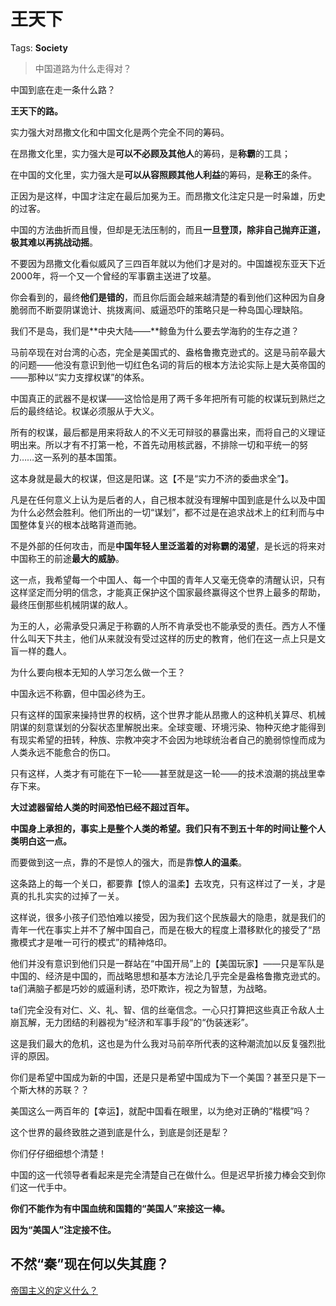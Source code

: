 # 王天下

Tags: **Society**

> 中国道路为什么走得对？



中国到底在走一条什么路？

**王天下的路。**

实力强大对昂撒文化和中国文化是两个完全不同的筹码。

在昂撒文化里，实力强大是**可以不必顾及其他人**的筹码，是**称霸**的工具；

在中国的文化里，实力强大是**可以从容照顾其他人利益**的筹码，是**称王**的条件。

正因为是这样，中国才注定在最后加冕为王。而昂撒文化注定只是一时枭雄，历史的过客。

中国的方法曲折而且慢，但却是无法压制的，而且**一旦登顶，除非自己抛弃正道，极其难以再挑战动摇**。

不要因为昂撒文化看似威风了三四百年就以为他们才是对的。中国雄视东亚天下近2000年，将一个又一个曾经的军事霸主送进了坟墓。

你会看到的，最终**他们是错的**，而且你后面会越来越清楚的看到他们这种因为自身脆弱而不断耍阴谋诡计、挑拨离间、威逼恐吓的策略只是一种岛国心理缺陷。

我们不是岛，我们是**中央大陆——**鲸鱼为什么要去学海豹的生存之道？

马前卒现在对台湾的心态，完全是美国式的、盎格鲁撒克逊式的。这是马前卒最大的问题——他没有意识到他一切红色名词的背后的根本方法论实际上是大英帝国的——那种以“实力支撑权谋”的体系。

中国真正的武器不是权谋——这恰恰是用了两千多年把所有可能的权谋玩到熟烂之后的最终结论。权谋必须服从于大义。

所有的权谋，最后都是用来将敌人的不义无可辩驳的暴露出来，而将自己的义理证明出来。所以才有不打第一枪，不首先动用核武器，不排除一切和平统一的努力……这一系列的基本国策。

这本身就是最大的权谋，但这是阳谋。这【不是“实力不济的委曲求全”】。

凡是在任何意义上认为是后者的人，自己根本就没有理解中国到底是什么以及中国为什么必然会胜利。他们所出的一切“谋划”，都不过是在追求战术上的红利而与中国整体复兴的根本战略背道而驰。

不是外部的任何攻击，而是**中国年轻人里泛滥着的对称霸的渴望**，是长远的将来对中国称王的前途**最大的威胁**。

这一点，我希望每一个中国人、每一个中国的青年人又毫无侥幸的清醒认识，只有这样坚定而分明的信念，才能真正保护这个国家最终赢得这个世界上最多的帮助，最终压倒那些机械阴谋的敌人。

为王的人，必需承受只满足于称霸的人所不肯承受也不能承受的责任。西方人不懂什么叫天下共主，他们从来就没有受过这样的历史的教育，他们在这一点上只是文盲一样的蠢人。

为什么要向根本无知的人学习怎么做一个王？

中国永远不称霸，但中国必终为王。

只有这样的国家来操持世界的权柄，这个世界才能从昂撒人的这种机关算尽、机械阴谋的刻意谋划的分裂状态里解脱出来。全球变暖、环境污染、物种灭绝才能得到有现实希望的扭转，种族、宗教冲突才不会因为地球统治者自己的脆弱惊惶而成为人类永远不能愈合的伤口。

只有这样，人类才有可能在下一轮——甚至就是这一轮——的技术浪潮的挑战里幸存下来。

**大过滤器留给人类的时间恐怕已经不超过百年。**

**中国身上承担的，事实上是整个人类的希望。我们只有不到五十年的时间让整个人类明白这一点。**

而要做到这一点，靠的不是惊人的强大，而是靠**惊人的温柔**。

这条路上的每一个关口，都要靠【惊人的温柔】去攻克，只有这样过了一关，才是真的扎扎实实的过掉了一关。

这样说，很多小孩子们恐怕难以接受，因为我们这个民族最大的隐患，就是我们的青年一代在事实上并不了解中国自己，而是在极大的程度上潜移默化的接受了“昂撒模式才是唯一可行的模式”的精神烙印。

他们并没有意识到他们只是一群站在“中国开局”上的【美国玩家】——只是军队是中国的、经济是中国的，而战略思想和基本方法论几乎完全是盎格鲁撒克逊式的。ta们满脑子都是巧妙的威逼利诱，恐吓欺诈，视之为智慧，为战略。

ta们完全没有对仁、义、礼、智、信的丝毫信念。一心只打算把这些真正令敌人土崩瓦解，无力团结的利器视为“经济和军事手段”的“伪装迷彩”。

这是我们最大的危机，这也是为什么我对马前卒所代表的这种潮流加以反复强烈批评的原因。

你们是希望中国成为新的中国，还是只是希望中国成为下一个美国？甚至只是下一个斯大林的苏联？？

美国这么一两百年的【幸运】，就配中国看在眼里，以为绝对正确的“楷模”吗？

这个世界的最终致胜之道到底是什么，到底是剑还是犁？

你们仔仔细细想个清楚！

中国的这一代领导者看起来是完全清楚自己在做什么。但是迟早折接力棒会交到你们这一代手中。

**你们不能作为有中国血统和国籍的“美国人”来接这一棒。**

**因为“美国人”注定接不住。**

**不然“秦”现在何以失其鹿？**
-----------------

[帝国主义的定义什么？](https://www.zhihu.com/question/19593017/answer/1399461143)

